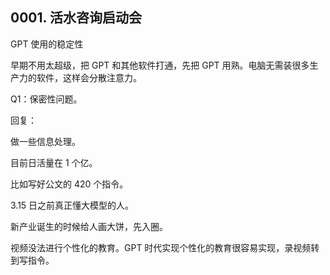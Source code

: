 ## 0001. 活水咨询启动会


GPT 使用的稳定性


早期不用太超级，把 GPT 和其他软件打通，先把 GPT 用熟。电脑无需装很多生产力的软件，这样会分散注意力。

Q1：保密性问题。

回复：

做一些信息处理。

目前日活量在 1 个亿。


比如写好公文的 420 个指令。

3.15 日之前真正懂大模型的人。

新产业诞生的时候给人画大饼，先入圈。


视频没法进行个性化的教育。GPT 时代实现个性化的教育很容易实现，录视频转到写指令。
